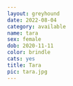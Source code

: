 ```yaml
---
layout: greyhound
date: 2022-08-04
category: available
name: tara
sex: female
dob: 2020-11-11
color: brindle
cats: yes
title: Tara
pic: tara.jpg
---
```


